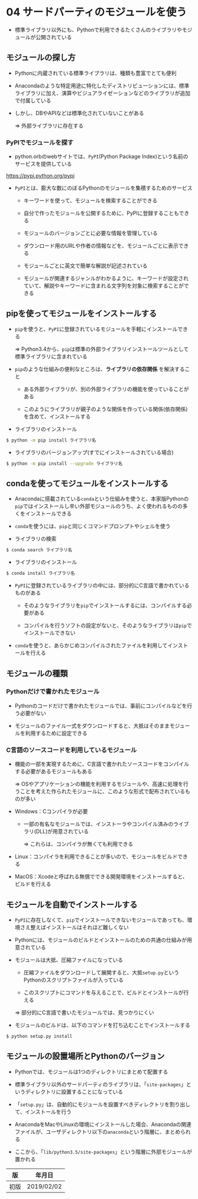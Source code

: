 04 サードパーティのモジュールを使う
=============================

* 標準ライブラリ以外にも、Pythonで利用できるたくさんのライブラリやモジュールが公開されている



## モジュールの探し方

* Pythonに内蔵されている標準ライブラリは、種類も豊富でとても便利

* Anacondaのような特定用途に特化したディストリビューションには、標準ライブラリに加え、演算やビジュアライゼーションなどのライブラリが追加で付属している

* しかし、DBやAPIなどは標準化されていないことがある

  => 外部ライブラリに存在する



### PyPIでモジュールを探す

* python.orbのwebサイトでは、`PyPI`(Python Package Index)という名前のサービスを提供している

https://pypi.python.org/pypi

* `PyPI`とは、膨大な数にのぼるPythonのモジュールを集積するためのサービス

  * キーワードを使って、モジュールを検索することができる

  * 自分で作ったモジュールを公開するために、PyPIに登録することもできる

  * モジュールのバージョンごとに必要な情報を管理している

  * ダウンロード用のURLや作者の情報などを、モジュールごとに表示できる

  * モジュールごとに英文で簡単な解説が記述されている

  * モジュールが関連するジャンルがわかるように、キーワードが設定されていて、解説やキーワードに含まれる文字列を対象に検索することができる



## pipを使ってモジュールをインストールする

* `pip`を使うと、`PyPI`に登録されているモジュールを手軽にインストールできる

  => Python3.4から、`pip`は標準の外部ライブラリインストールツールとして標準ライブラリに含まれている

* `pip`のような仕組みの便利なところは、**ライブラリの依存関係** を解決すること

  * ある外部ライブラリが、別の外部ライブラリの機能を使っていることがある

  * このようにライブラリが親子のような関係を作っている関係(依存関係)を含めて、インストールする

* ライブラリのインストール

```bash
$ python -m pip install ライブラリ名
```

* ライブラリのバージョンアップ(すでにインストールされている場合)

```bash
$ python -m pip install --upgrade ライブラリ名
```



## condaを使ってモジュールをインストールする

* Anacondaに搭載されている`conda`という仕組みを使うと、本家版Pythonの`pip`ではインストールし辛い外部モジュールのうち、よく使われるものの多くをインストールできる

* `conda`を使うには、`pip`と同じくコマンドプロンプトやシェルを使う

* ライブラリの検索

```bash
$ conda search ライブラリ名
```

* ライブラリのインストール

```bash
$ conda install ライブラリ名
```

* `PyPI`に登録されているライブラリの中には、部分的にC言語で書かれているものがある

  * そのようなライブラリを`pip`でインストールするには、コンパイルする必要がある

  * コンパイルを行うソフトの設定がないと、そのようなライブラリは`pip`でインストールできない

* `conda`を使うと、あらかじめコンパイルされたファイルを利用してインストールを行える



## モジュールの種類



### Pythonだけで書かれたモジュール

* Pythonのコードだけで書かれたモジュールでは、事前にコンパイルなどを行う必要がない

* モジュールのファイル一式をダウンロードすると、大抵はそのままモジュールを利用するために設定できる



### C言語のソースコードを利用しているモジュール

* 機能の一部を実現するために、C言語で書かれたソースコードをコンパイルする必要があるモジュールもある

  => OSやアプリケーションの機能を利用するモジュールや、高速に処理を行うことを考えた作られたモジュールに、このような形式で配布されているものが多い

* Windows：Cコンパイラが必要

  * 一部の有名なモジュールでは、インストーラやコンパイル済みのライブラリ(DLL)が用意されている

    => これらは、コンパイラが無くても利用できる

* Linux：コンパイラを利用できることが多いので、モジュールをビルドできる

* MacOS：Xcodeと呼ばれる無償でできる開発環境をインストールすると、ビルドを行える



## モジュールを自動でインストールする

* `PyPI`に存在しなくて、`pip`でインストールできないモジュールであっても、環境さえ整えばインストールはそれほど難しくない

* Pythonには、モジュールのビルドとインストールのための共通の仕組みが用意されている

* モジュールは大抵、圧縮ファイルになっている

  * 圧縮ファイルをダウンロードして展開すると、大抵`setup.py`というPythonのスクリプトファイルが入っている

  * このスクリプトにコマンドを与えることで、ビルドとインストールが行える

  => 部分的にC言語で書いたモジュールでは、見つかりにくい

* モジュールのビルドは、以下のコマンドを打ち込むことでインストールする

```bash
$ python setup.py install
```



## モジュールの設置場所とPythonのバージョン

* Pythonでは、モジュールは1つのディレクトリにまとめて配置する

* 標準ライブラリ以外のサードパーティのライブラリは、「`site-packages`」というディレクトリに設置することになっている

* 「`setup.py`」は、自動的にモジュールを設置すべきディレクトリを割り出して、インストールを行う

* AnacondaをMacやLinuxの環境にインストールした場合、Anacondaの関連ファイルが、ユーザディレクトリ以下の`anaconda`という階層に、まとめられる

* ここから、「`lib/python3.5/site-packages`」という階層に外部モジュールが置かれる



| 版 |  年月日   |
|---|----------|
|初版|2019/02/02|
